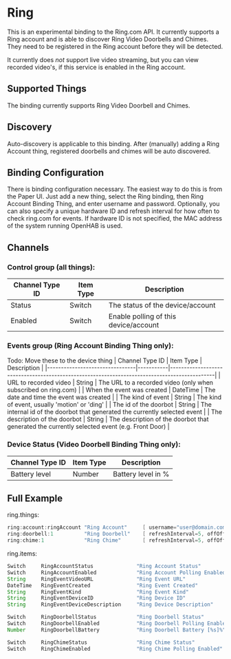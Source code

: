 # <bindingName> Ring

This is an experimental binding to the Ring.com API. It currently supports a Ring account
and is able to discover Ring Video Doorbells and Chimes. They need to be registered in
the Ring account before they will be detected.

It currently does *not* support live video streaming, but you can view recorded video's,
if this service is enabled in the Ring account.

## Supported Things

The binding currently supports Ring Video Doorbell and Chimes.

## Discovery

Auto-discovery is applicable to this binding. After (manually) adding a Ring Account thing, 
registered doorbells and chimes will be auto discovered.

## Binding Configuration

There is binding configuration necessary. The easiest way to do this is from the Paper UI. Just
add a new thing, select the Ring binding, then Ring Account Binding Thing, and enter username and password. 
Optionally, you can also specify a unique hardware ID and refresh interval for how often to check ring.com for
events. If hardware ID is not specified, the MAC address of the system running OpenHAB is used.

## Channels

### Control group (all things):

| Channel Type ID | Item Type | Description                           |
|-----------------|-----------|---------------------------------------|
| Status          | Switch    | The status of the device/account      |
| Enabled         | Switch    | Enable polling of this device/account |

### Events group (Ring Account Binding Thing only):

Todo: Move these to the device thing
| Channel Type ID                | Item Type | Description                                                                                  |
|--------------------------------|-----------|----------------------------------------------------------------------------------------------|
| URL to recorded video          | String    | The URL to a recorded video (only when subscribed on ring.com)                               |
| When the event was created     | DateTime  | The date and time the event was created                                                      |
| The kind of event              | String    | The kind of event, usually 'motion' or 'ding'                                                |
| The id of the doorbot          | String    | The internal id of the doorbot that generated the currently selected event                   |
| The description of the doorbot | String    | The description of the doorbot that generated the currently selected event (e.g. Front Door) |

### Device Status (Video Doorbell Binding Thing only):

| Channel Type ID  | Item Type | Description         |
|------------------|-----------|---------------------|
| Battery level    | Number    | Battery level in %  |

## Full Example

ring.things:

```java
ring:account:ringAccount "Ring Account"     [ username="user@domain.com", password="XXXXXXX", hardwareId="AA-BB-CC-DD-EE-FF", refreshInterval=5 ]
ring:doorbell:1          "Ring Doorbell"    [ refreshInterval=5, offOffset=0 ]
ring:chime:1             "Ring Chime"       [ refreshInterval=5, offOffset=0 ]
```

ring.items:

```java
Switch     RingAccountStatus              "Ring Account Status"             { channel="ring:account:ringAccount:control#status" }
Switch     RingAccountEnabled             "Ring Account Polling Enabled"    { channel="ring:account:ringAccount:control#enabled" }
String     RingEventVideoURL              "Ring Event URL"                  { channel="ring:account:ringAccount:event#url" }
DateTime   RingEventCreated               "Ring Event Created"              { channel="ring:account:ringAccount:event#createdAt" } 
String     RingEventKind                  "Ring Event Kind"                 { channel="ring:account:ringAccount:event#kind" }
String     RingEventDeviceID              "Ring Device ID"                  { channel="ring:account:ringAccount:event#doorbotId" }
String     RingEventDeviceDescription     "Ring Device Description"         { channel="ring:account:ringAccount:event#doorbotDescription" }

Switch     RingDoorbellStatus             "Ring Doorbell Status"            { channel="ring:doorbell:1:control#status" }
Switch     RingDoorbellEnabled            "Ring Doorbell Polling Enabled"   { channel="ring:doorbell:1:control#enabled" }
Number     RingDoorbellBattery            "Ring Doorbell Battery [%s]%"     { channel="ring:doorbell:1:status#battery"}

Switch     RingChimeStatus                "Ring Chime Status"               { channel="ring:chime:1:control#status" }
Switch     RingChimeEnabled               "Ring Chime Polling Enabled"      { channel="ring:chime:1:control#enabled" }

```
